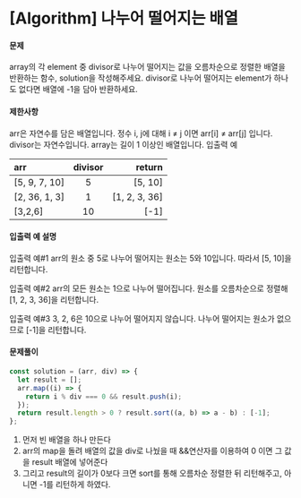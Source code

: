 # [Algorithm] 나누어 떨어지는 배열

#### 문제

array의 각 element 중 divisor로 나누어 떨어지는 값을 오름차순으로 정렬한 배열을 반환하는 함수, solution을 작성해주세요.
divisor로 나누어 떨어지는 element가 하나도 없다면 배열에 -1을 담아 반환하세요.

#### 제한사항

arr은 자연수를 담은 배열입니다.
정수 i, j에 대해 i ≠ j 이면 arr[i] ≠ arr[j] 입니다.
divisor는 자연수입니다.
array는 길이 1 이상인 배열입니다.
입출력 예

| arr           | divisor |        return |
| :------------ | :-----: | ------------: |
| [5, 9, 7, 10] |    5    |       [5, 10] |
| [2, 36, 1, 3] |    1    | [1, 2, 3, 36] |
| [3,2,6]       |   10    |          [-1] |

#### 입출력 예 설명

입출력 예#1
arr의 원소 중 5로 나누어 떨어지는 원소는 5와 10입니다. 따라서 [5, 10]을 리턴합니다.

입출력 예#2
arr의 모든 원소는 1으로 나누어 떨어집니다. 원소를 오름차순으로 정렬해 [1, 2, 3, 36]을 리턴합니다.

입출력 예#3
3, 2, 6은 10으로 나누어 떨어지지 않습니다. 나누어 떨어지는 원소가 없으므로 [-1]을 리턴합니다.

#### 문제풀이

```js
const solution = (arr, div) => {
  let result = [];
  arr.map((i) => {
    return i % div === 0 && result.push(i);
  });
  return result.length > 0 ? result.sort((a, b) => a - b) : [-1];
};
```

1. 먼저 빈 배열을 하나 만든다
2. arr의 map을 돌려 배열의 값을 div로 나눴을 때 &&연산자를 이용하여 0 이면 그 값을 result 배열에 넣어준다
3. 그리고 result의 길이가 0보다 크면 sort를 통해 오름차순 정렬한 뒤 리턴해주고, 아니면 -1를 리턴하게 하였다.
